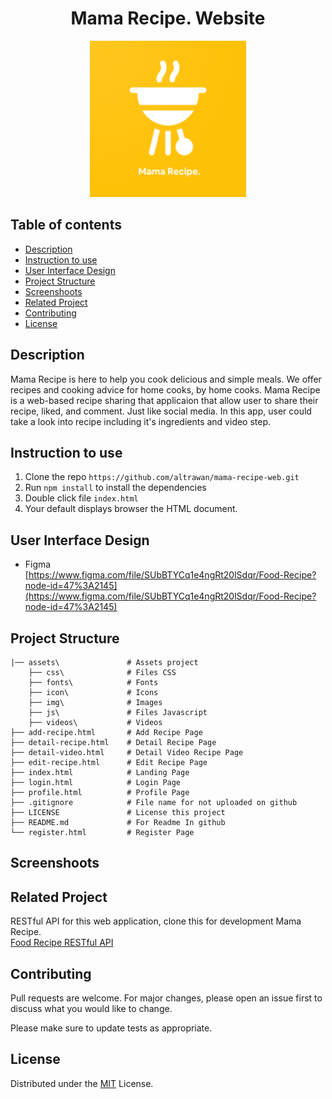 <h1 align="center">Mama Recipe. Website</h1>

<p align="center">
<img src="/docs/logo.png" width="250px">
</p>

## Table of contents
- [Description](#Description)
- [Instruction to use](#Instruction-to-use)
- [User Interface Design](#User-Interface-Design)
- [Project Structure](#Project-Structure)
- [Screenshoots](#Screenshoot)
- [Related Project](#Related-Project)
- [Contributing](#Contributing)
- [License](#License)


## Description
Mama Recipe is here to help you cook delicious and simple meals. We offer recipes and cooking advice for home cooks, by home cooks. Mama Recipe is a web-based recipe sharing that applicaion that allow user to share their recipe, liked, and comment. Just like social media. In this app, user could take a look into recipe including it's ingredients and video step.

## Instruction to use
1. Clone the repo ```https://github.com/altrawan/mama-recipe-web.git```
2. Run ```npm install``` to install the dependencies
3. Double click file ```index.html```
4. Your default displays browser the HTML document.

## User Interface Design
  - Figma\
    [https://www.figma.com/file/SUbBTYCq1e4ngRt20lSdqr/Food-Recipe?node-id=47%3A2145](https://www.figma.com/file/SUbBTYCq1e4ngRt20lSdqr/Food-Recipe?node-id=47%3A2145)

## Project Structure
```
|── assets\               # Assets project
    ├── css\              # Files CSS
    ├── fonts\            # Fonts
    ├── icon\             # Icons
    ├── img\              # Images
    ├── js\               # Files Javascript
    ├── videos\           # Videos
├── add-recipe.html       # Add Recipe Page
├── detail-recipe.html    # Detail Recipe Page
├── detail-video.html     # Detail Video Recipe Page
├── edit-recipe.html      # Edit Recipe Page
├── index.html            # Landing Page
├── login.html            # Login Page
├── profile.html          # Profile Page
├── .gitignore            # File name for not uploaded on github
├── LICENSE               # License this project
├── README.md             # For Readme In github
└── register.html         # Register Page
```

## Screenshoots

## Related Project
RESTful API for this web application, clone this for development Mama Recipe.\
[Food Recipe RESTful API](https://github.com/altrawan/food-recipe-api)

## Contributing
Pull requests are welcome. For major changes, please open an issue first to discuss what you would like to change.

Please make sure to update tests as appropriate.

## License
Distributed under the [MIT](/LICENSE) License.
